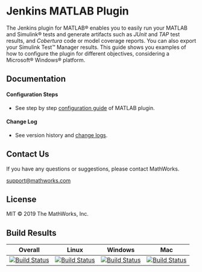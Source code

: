 # Jenkins MATLAB Plugin

The Jenkins plugin for MATLAB&reg; enables you to easily run your MATLAB and Simulink&reg; tests and generate artifacts such as *JUnit* and *TAP* test results, and *Cobertura* code or model coverage reports. You can also export your Simulink Test&#8482; Manager results. This guide shows you examples of how to configure the plugin for different objectives, considering a Microsoft&reg; Windows&reg; platform.

## Documentation 

#### Configuration Steps 
* See step by step [configuration guide](https://github.com/mathworks/jenkins-matlab-plugin/blob/4ea5c5ec30cbec4fe53508b240cce853ed5ba350/CONFIGDOC.md) of MATLAB plugin. 

#### Change Log

* See version history and [change logs](https://github.com/mathworks/jenkins-matlab-plugin/blob/4ea5c5ec30cbec4fe53508b240cce853ed5ba350/CHANGELOG.md). 

## Contact Us
If you have any questions or suggestions, please contact MathWorks.

support@mathworks.com

## License
MIT © 2019 The MathWorks, Inc.


## Build Results


| Overall  | Linux  | Windows  | Mac  |
|---|---|---|---|
| [![Build Status](https://dev.azure.com/iat-ci/jenkins-matlab-plugin/_apis/build/status/mathworks.jenkins-matlab-plugin?branchName=master)](https://dev.azure.com/iat-ci/jenkins-matlab-plugin/_build/latest?definitionId=6&branchName=master) |[![Build Status](https://dev.azure.com/iat-ci/jenkins-matlab-plugin/_apis/build/status/mathworks.jenkins-matlab-plugin?branchName=master&jobName=Job&configuration=linux)](https://dev.azure.com/iat-ci/jenkins-matlab-plugin/_build/latest?definitionId=6&branchName=master) |[![Build Status](https://dev.azure.com/iat-ci/jenkins-matlab-plugin/_apis/build/status/mathworks.jenkins-matlab-plugin?branchName=master&jobName=Job&configuration=windows)](https://dev.azure.com/iat-ci/jenkins-matlab-plugin/_build/latest?definitionId=6&branchName=master) |[![Build Status](https://dev.azure.com/iat-ci/jenkins-matlab-plugin/_apis/build/status/mathworks.jenkins-matlab-plugin?branchName=master&jobName=Job&configuration=mac)](https://dev.azure.com/iat-ci/jenkins-matlab-plugin/_build/latest?definitionId=6&branchName=master) |
